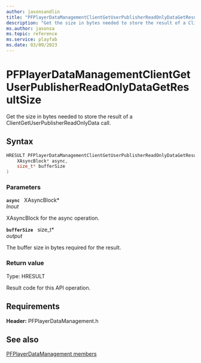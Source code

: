 ```yaml
---
author: jasonsandlin
title: "PFPlayerDataManagementClientGetUserPublisherReadOnlyDataGetResultSize"
description: "Get the size in bytes needed to store the result of a ClientGetUserPublisherReadOnlyData call."
ms.author: jasonsa
ms.topic: reference
ms.service: playfab
ms.date: 03/09/2023
---
```


# PFPlayerDataManagementClientGetUserPublisherReadOnlyDataGetResultSize  

Get the size in bytes needed to store the result of a ClientGetUserPublisherReadOnlyData call.  

## Syntax  
  
```cpp
HRESULT PFPlayerDataManagementClientGetUserPublisherReadOnlyDataGetResultSize(  
    XAsyncBlock* async,  
    size_t* bufferSize  
)  
```  
  
### Parameters  
  
**`async`** &nbsp; XAsyncBlock*  
*_Inout_*  
  
XAsyncBlock for the async operation.  
  
**`bufferSize`** &nbsp; size_t*  
*output*  
  
The buffer size in bytes required for the result.  
  
  
### Return value
Type: HRESULT
  
Result code for this API operation.
  
  
## Requirements  
  
**Header:** PFPlayerDataManagement.h
  
## See also  
[PFPlayerDataManagement members](../pfplayerdatamanagement_members.md)  

  
  
